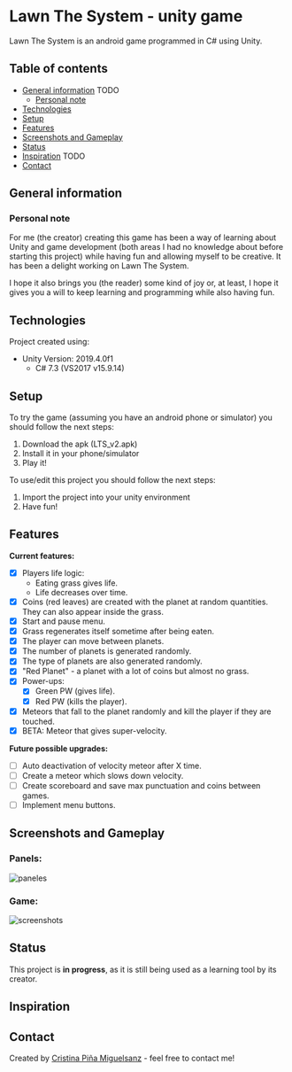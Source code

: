 # Lawn The System - unity game

Lawn The System is an android game programmed in C# using Unity. 

## Table of contents
* [General information](#general-information)  TODO
	* [Personal note](#personal-note) 
* [Technologies](#technologies) 
* [Setup](#setup)
* [Features](#features) 
* [Screenshots and Gameplay](#screenshots-and-gameplay) 
* [Status](#status)
* [Inspiration](#inspiration) TODO
* [Contact](#inspiration)

## General information


### Personal note

For me (the creator) creating this game has been a way of learning about Unity and game development (both areas I had no knowledge about before starting this project) while having fun and allowing myself to be creative. It has been a delight working on Lawn The System.

I hope it also brings you (the reader) some kind of joy or, at least, I hope it gives you a will to keep learning and programming while also having fun.
	
## Technologies
Project created using:
* Unity Version: 2019.4.0f1
	* C# 7.3 (VS2017 v15.9.14)
	
## Setup
To try the game (assuming you have an android phone or simulator) you should follow the next steps:
1. Download the apk (LTS_v2.apk)
2. Install it in your phone/simulator
3. Play it!

To use/edit this project you should follow the next steps:
1. Import the project into your unity environment
6. Have fun!


## Features

**Current features:**

*  [x] Players life logic:
	* Eating grass gives life.
	* Life decreases over time.
*  [x] Coins (red leaves) are created with the planet at random quantities. They can also appear inside the grass.
* [x] Start and pause menu.
* [x] Grass regenerates itself sometime after being eaten.
*  [x] The player can move between planets.
* [x] The number of planets is generated randomly.
* [x]  The type of planets are also generated randomly.
* [x] "Red Planet" - a planet with a lot of coins but almost no grass.
* [x] Power-ups: 
	* [x] Green PW (gives life).
	* [x] Red PW (kills the player).
* [x] Meteors that fall to the planet randomly and kill the player if they are touched.
* [x] BETA: Meteor that gives super-velocity.

**Future possible upgrades:**
 * [ ] Auto deactivation of velocity meteor after X time.
 * [ ] Create a meteor which slows down velocity.
 * [ ] Create scoreboard and save max punctuation and coins between games.
 * [ ] Implement menu buttons.

## Screenshots and Gameplay

### Panels:

![paneles](https://user-images.githubusercontent.com/43574088/91739232-e875e280-ebb1-11ea-883c-3b88c5777bb4.png)
### Game:

![screenshots](https://user-images.githubusercontent.com/43574088/91738660-13136b80-ebb1-11ea-8a09-35d8beadee86.png)



## Status
This project is **in progress**, as it is still being used as a learning tool by its creator.

## Inspiration

## Contact
Created by [Cristina Piña Miguelsanz](https://www.linkedin.com/in/cristina-pina/) - feel free to contact me!
